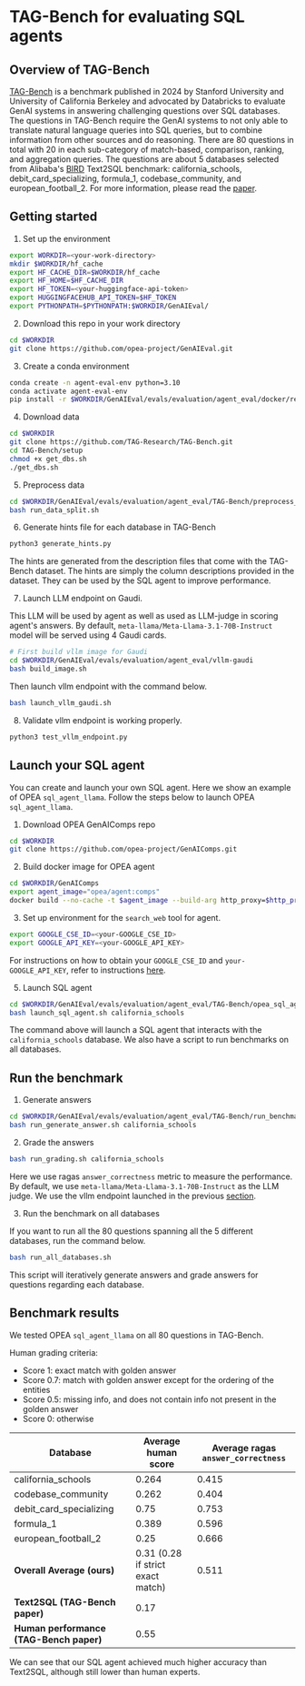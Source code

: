 # TAG-Bench for evaluating SQL agents
## Overview of TAG-Bench
[TAG-Bench](https://github.com/TAG-Research/TAG-Bench) is a benchmark published in 2024 by Stanford University and University of California Berkeley and advocated by Databricks to evaluate GenAI systems in answering challenging questions over SQL databases. The questions in TAG-Bench require the GenAI systems to not only able to translate natural language queries into SQL queries, but to combine information from other sources and do reasoning. There are 80 questions in total with 20 in each sub-category of match-based, comparison, ranking, and aggregation queries. The questions are about 5 databases selected from Alibaba's [BIRD](https://bird-bench.github.io/) Text2SQL benchmark: california_schools, debit_card_specializing, formula_1, codebase_community, and european_football_2. For more information, please read the [paper](https://arxiv.org/pdf/2408.14717).

## Getting started
1. Set up the environment
```bash
export WORKDIR=<your-work-directory>
mkdir $WORKDIR/hf_cache 
export HF_CACHE_DIR=$WORKDIR/hf_cache
export HF_HOME=$HF_CACHE_DIR
export HF_TOKEN=<your-huggingface-api-token>
export HUGGINGFACEHUB_API_TOKEN=$HF_TOKEN
export PYTHONPATH=$PYTHONPATH:$WORKDIR/GenAIEval/
```
2. Download this repo in your work directory
```bash
cd $WORKDIR
git clone https://github.com/opea-project/GenAIEval.git
```
3. Create a conda environment
```bash
conda create -n agent-eval-env python=3.10
conda activate agent-eval-env
pip install -r $WORKDIR/GenAIEval/evals/evaluation/agent_eval/docker/requirements.txt
```
4. Download data
```bash
cd $WORKDIR
git clone https://github.com/TAG-Research/TAG-Bench.git
cd TAG-Bench/setup
chmod +x get_dbs.sh
./get_dbs.sh
```
5. Preprocess data
```bash
cd $WORKDIR/GenAIEval/evals/evaluation/agent_eval/TAG-Bench/preprocess_data/
bash run_data_split.sh
```
6. Generate hints file for each database in TAG-Bench
```bash
python3 generate_hints.py
```
The hints are generated from the description files that come with the TAG-Bench dataset. The hints are simply the column descriptions provided in the dataset. They can be used by the SQL agent to improve performance.

7. Launch LLM endpoint on Gaudi.

This LLM will be used by agent as well as used as LLM-judge in scoring agent's answers. By default, `meta-llama/Meta-Llama-3.1-70B-Instruct` model will be served using 4 Gaudi cards.
```bash
# First build vllm image for Gaudi
cd $WORKDIR/GenAIEval/evals/evaluation/agent_eval/vllm-gaudi
bash build_image.sh
```
Then launch vllm endpoint with the command below.
```bash
bash launch_vllm_gaudi.sh
```

8. Validate vllm endpoint is working properly.
```bash
python3 test_vllm_endpoint.py
```

## Launch your SQL agent
You can create and launch your own SQL agent. Here we show an example of OPEA `sql_agent_llama`. Follow the steps below to launch OPEA `sql_agent_llama`.
1. Download OPEA GenAIComps repo
```bash
cd $WORKDIR
git clone https://github.com/opea-project/GenAIComps.git
```
2. Build docker image for OPEA agent
```bash
cd $WORKDIR/GenAIComps
export agent_image="opea/agent:comps"
docker build --no-cache -t $agent_image --build-arg http_proxy=$http_proxy --build-arg https_proxy=$https_proxy -f comps/agent/src/Dockerfile .
``` 
3. Set up environment for the `search_web` tool for agent.
```bash
export GOOGLE_CSE_ID=<your-GOOGLE_CSE_ID>
export GOOGLE_API_KEY=<your-GOOGLE_API_KEY>
```
For instructions on how to obtain your `GOOGLE_CSE_ID` and `your-GOOGLE_API_KEY`, refer to instructions [here](https://python.langchain.com/docs/integrations/tools/google_search/).

5. Launch SQL agent
```bash
cd $WORKDIR/GenAIEval/evals/evaluation/agent_eval/TAG-Bench/opea_sql_agent_llama
bash launch_sql_agent.sh california_schools
```
The command above will launch a SQL agent that interacts with the `california_schools` database. We also have a script to run benchmarks on all databases.

## Run the benchmark
1. Generate answers
```bash
cd $WORKDIR/GenAIEval/evals/evaluation/agent_eval/TAG-Bench/run_benchmark
bash run_generate_answer.sh california_schools
```
2. Grade the answers
```bash
bash run_grading.sh california_schools
```
Here we use ragas `answer_correctness` metric to measure the performance. By default, we use `meta-llama/Meta-Llama-3.1-70B-Instruct` as the LLM judge. We use the vllm endpoint launched in the previous [section](#launch-your-sql-agent).

3. Run the benchmark on all databases

If you want to run all the 80 questions spanning all the 5 different databases, run the command below.
```bash
bash run_all_databases.sh
```
This script will iteratively generate answers and grade answers for questions regarding each database.

## Benchmark results
We tested OPEA `sql_agent_llama` on all 80 questions in TAG-Bench. 

Human grading criteria:
- Score 1: exact match with golden answer
- Score 0.7: match with golden answer except for the ordering of the entities
- Score 0.5: missing info, and does not contain info not present in the golden answer
- Score 0: otherwise

|Database|Average human score|Average ragas `answer_correctness`|
|--------|-------------------|----------------------------------|
|california_schools|0.264|0.415|
|codebase_community|0.262|0.404|
|debit_card_specializing|0.75|0.753|
|formula_1|0.389|0.596|
|european_football_2|0.25|0.666|
|**Overall Average (ours)**|0.31 (0.28 if strict exact match)|0.511|
|**Text2SQL (TAG-Bench paper)**|0.17||
|**Human performance (TAG-Bench paper)**|0.55||

We can see that our SQL agent achieved much higher accuracy than Text2SQL, although still lower than human experts.
